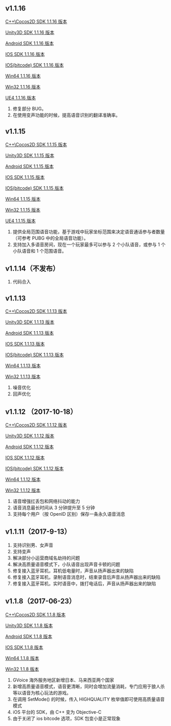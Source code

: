 ## v1.1.16
[C++\Cocos2D SDK 1.1.16 版本](http://lexizhang-1251557890.file.myqcloud.com/gvoice1.1.16/gcloud_voice_1_1_16_166568_20180111_Cocos.zip) 

[Unity3D SDK 1.1.16 版本](http://lexizhang-1251557890.file.myqcloud.com/gvoice1.1.16/gcloud_voice_1_1_16_166568_20180111_Unity3D.zip) 

[Android SDK 1.1.16 版本](http://lexizhang-1251557890.file.myqcloud.com/gvoice1.1.16/gcloud_voice_1_1_16_166568_20180111_Android.zip) 

[IOS SDK 1.1.16 版本](http://lexizhang-1251557890.file.myqcloud.com/gvoice1.1.16/gcloud_voice_1_1_16_166568_20180111_iOS.zip) 

[IOS(bitcode) SDK 1.1.16 版本](http://lexizhang-1251557890.file.myqcloud.com/gvoice1.1.16/gcloud_voice_1_1_16_166568_20180111_iOS_bitcode.zip) 

[Win64 1.1.16 版本](http://lexizhang-1251557890.file.myqcloud.com/gvoice1.1.16/gcloud_voice_winx64_1_1_16_166568_20180112.zip) 

[Win32 1.1.16 版本](http://lexizhang-1251557890.file.myqcloud.com/gvoice1.1.16/gcloud_voice_win_1_1_16_166568_20180112.zip) 

[UE4 1.1.16 版本](http://lexizhang-1251557890.file.myqcloud.com/gvoice1.1.16/gcloud_voice_1_1_16_166568_20180111_UE4.zip)

1. 修复部分 BUG。
2. 在使用变声功能的时候，提高语音识别的翻译准确率。

## v1.1.15
[C++\Cocos2D SDK 1.1.15 版本](http://lexizhang-1251557890.file.myqcloud.com/gvoice1.1.15/gcloud_voice_1_1_15_164628_20171214_Cocos.zip)

[Unity3D SDK 1.1.15 版本](http://lexizhang-1251557890.file.myqcloud.com/gvoice1.1.15/gcloud_voice_1_1_15_164628_20171214_Unity3D.zip)

[Android SDK 1.1.15 版本](http://lexizhang-1251557890.file.myqcloud.com/gvoice1.1.15/gcloud_voice_1_1_15_164628_20171214_Android.zip)

[IOS SDK 1.1.15 版本](http://lexizhang-1251557890.file.myqcloud.com/gvoice1.1.15/gcloud_voice_1_1_15_164628_20171214_iOS.zip)

[IOS(bitcode) SDK 1.1.15 版本](http://lexizhang-1251557890.file.myqcloud.com/gvoice1.1.15/gcloud_voice_1_1_15_164628_20171214_iOS_bitcode.zip)

[Win64 1.1.15 版本](http://lexizhang-1251557890.file.myqcloud.com/gvoice1.1.15/gcloud_voice_winx64_1_1_15_164628_20171214.zip)

[Win32 1.1.15 版本](http://lexizhang-1251557890.file.myqcloud.com/gvoice1.1.15/gcloud_voice_win_1_1_15_164628_20171214.zip)

[UE4 1.1.15 版本](http://lexizhang-1251557890.file.myqcloud.com/gvoice1.1.15/gcloud_voice_1_1_15_164628_20171214_UE4.zip)

1. 提供全局范围语音功能，基于游戏中玩家坐标范围来决定语音通话参与者数量（可参考 PUBG 中的全局语音功能）。
2. 支持加入多语音房间，现在一个玩家最多可以参与 2 个小队语音，或参与 1 个小队语音和 1 个范围语音。

## v1.1.14（不发布）

1. 代码合入

## v1.1.13 
[C++\Cocos2D SDK 1.1.13 版本](http://lexizhang-1251557890.cossh.myqcloud.com/gcloud_voice_1_1_13_160197_20171026_Cocos.zip)

[Unity3D SDK 1.1.13 版本](http://lexizhang-1251557890.cossh.myqcloud.com/gcloud_voice_1_1_13_160197_20171026_Unity3D.zip)

[Android SDK 1.1.13 版本](http://lexizhang-1251557890.cossh.myqcloud.com/gcloud_voice_1_1_13_160197_20171026_Android.zip)

[IOS SDK 1.1.13 版本](http://lexizhang-1251557890.cossh.myqcloud.com/gcloud_voice_1_1_13_160197_20171026_iOS.zip)

[IOS(bitcode) SDK 1.1.13 版本](http://lexizhang-1251557890.cossh.myqcloud.com/gcloud_voice_1_1_13_160197_20171026_iOS_bitcode.zip)

[Win64 1.1.13 版本](http://lexizhang-1251557890.cossh.myqcloud.com/gcloud_voice_winx64_1_1_12_159258_20171016.zip)

[Win32 1.1.13 版本](http://lexizhang-1251557890.cossh.myqcloud.com/gcloud_voice_win_1_1_12_159258_20171016.zip)

  1. 噪音优化  
  2. 回声优化  


## v1.1.12 （2017-10-18）   
[C++\Cocos2D SDK 1.1.12 版本](http://lexizhang-1251557890.cossh.myqcloud.com/gcloud_voice_1_1_12_159258_20171014_Cocos.zip)

[Unity3D SDK 1.1.12 版本](http://lexizhang-1251557890.cossh.myqcloud.com/gcloud_voice_1_1_12_159258_20171014_Unity3D.zip)

[Android SDK 1.1.12 版本](http://lexizhang-1251557890.cossh.myqcloud.com/gcloud_voice_1_1_12_159258_20171014_Android.zip)

[IOS SDK 1.1.12 版本](http://lexizhang-1251557890.cossh.myqcloud.com/gcloud_voice_1_1_12_159258_20171014_iOS.zip)

[IOS(bitcode) SDK 1.1.12 版本](http://lexizhang-1251557890.cossh.myqcloud.com/gcloud_voice_1_1_12_159258_20171014_iOS_bitcode.zip)

[Win64 1.1.12 版本](http://lexizhang-1251557890.cossh.myqcloud.com/gcloud_voice_winx64_1_1_12_159258_20171016.zip)

[Win32 1.1.12 版本](http://lexizhang-1251557890.cossh.myqcloud.com/gcloud_voice_win_1_1_12_159258_20171016.zip)
       

1. 语音增强扛丢包和网络抖动的能力  
2. 语音消息最长时间从 3 分钟提升至 5 分钟  
3. 支持每个用户（按 OpenID 区别）保存一条永久语音消息  
 
 
## v1.1.11（2017-9-13）  
1. 支持识别男、女声音  
2. 支持变声  
3. 解决部分小运营商域名劫持的问题  
4. 解决高质量语音模式下，小队语音出现声音卡顿的问题  
5. 修复接入蓝牙耳机，耳机低电量时，声音从扬声器出来的缺陷  
6. 修复接入蓝牙耳机，录制语音消息时，结束录音后声音从扬声器出来的缺陷  
7. 修复接入蓝牙耳机，实时语音中，拨打电话后，声音从扬声器出来的缺陷  


## v1.1.8（2017-06-23）   

[C++\Cocos2D SDK 1.1.8 版本](https://mc.qcloudimg.com/static/archive/ad7e3bd1bdc742c0a2272cd85bdee3a9/gcloud_voice_1_1_8_151417_20170704_Cocos.zip)

[Unity3D SDK 1.1.8 版本](https://mc.qcloudimg.com/static/archive/29f013461515642b4b99e46b327a865a/gcloud_voice_1_1_8_151417_20170704_Unity3D.zip)

[Android SDK 1.1.8 版本](https://mc.qcloudimg.com/static/archive/ae191d585529ba38d16f921f37cf8917/gcloud_voice_1_1_8_151417_20170704_Android.zip)

[IOS SDK 1.1.8 版本](https://mc.qcloudimg.com/static/archive/5e719fa75cc4ae9150e31a5990f29c0b/gcloud_voice_1_1_8_151417_20170704_iOS.zip)

[Win64 1.1.8 版本](https://mc.qcloudimg.com/static/archive/01ea9bec7ba32948b16c00caeae14e5b/gcloud_voice_winx64_1_1_8_150892_20170622.zip)

[Win32 1.1.8 版本](https://mc.qcloudimg.com/static/archive/ad0e05ca7d710811621c1bfc3f6dbee6/gcloud_voice_win_1_1_8_150892_20170622.zip)

1. GVoice 海外服务地区新增日本、马来西亚两个国家  
2. 新增高质量语音模式，语音更清晰，同时会增加流量消耗，专门应用于狼人杀等以语音为核心玩法的游戏。  
3. 在调用 SetMode() 的时候，传入 HIGHQUALITY 枚举值即可使用高质量语音模式  
4. iOS 平台的 SDK，由 C++ 变为 Objective-C  
5. 由于关闭了 ios bitcode 选项，SDK 包变小是正常现象 

